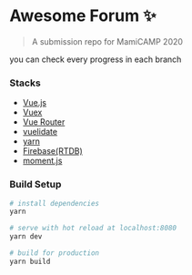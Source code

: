 # Awesome Forum :sparkles:

> A submission repo for MamiCAMP 2020

you can check every progress in each branch 

### Stacks
* [Vue.js](https://vuejs.org)
* [Vuex](https://vuex.vuejs.org)
* [Vue Router](https://router.vuejs.org/)
* [vuelidate](https://vuelidate.js.org/)
* [yarn](https://yarnpkg.com/)
* [Firebase(RTDB)](https://firebase.google.com)
* [moment.js](https://momentjs.com/)


### Build Setup

``` bash
# install dependencies
yarn

# serve with hot reload at localhost:8080
yarn dev

# build for production
yarn build
```